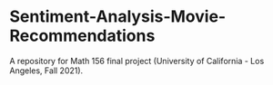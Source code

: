 # Sentiment-Analysis-Movie-Recommendations
 A repository for Math 156 final project (University of California - Los Angeles, Fall 2021).
